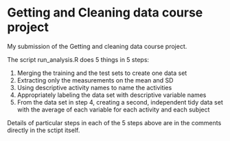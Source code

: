 # Getting and Cleaning data course project
My submission of the Getting and cleaning data course project.

The script run_analysis.R does 5 things in 5 steps:

1. Merging the training and the test sets to create one data set
2. Extracting  only the measurements on the mean and SD
3. Using descriptive activity names to name the activities
4. Appropriately labeling the data set with descriptive variable names
5. From the data set in step 4, creating a second, independent tidy data set with the average of each variable for each activity and each subject 

Details of particular steps in each of the 5 steps above are in the comments directly in the sctipt itself.

